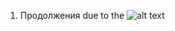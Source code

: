 1. Продолжения due to the
![alt text](https://sun1-1.userapi.com/c840428/v840428332/75f4b/QWR90cj0_-8.jpg "due to the")
